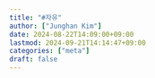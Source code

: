 ```yaml
---
title: "#자유"
author: ["Junghan Kim"]
date: 2024-08-22T14:09:00+09:00
lastmod: 2024-09-21T14:14:47+09:00
categories: ["meta"]
draft: false
---
```

